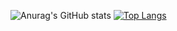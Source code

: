 ![Anurag's GitHub stats](https://github-readme-stats.vercel.app/api?username=ttaho&show_icons=true&theme=radical)
[![Top Langs](https://github-readme-stats.vercel.app/api/top-langs/?username=ttaho&langs_count=8)](https://github.com/ttaho/github-readme-stats)

<!--
**ttaho/ttaho** is a ✨ _special_ ✨ repository because its `README.md` (this file) appears on your GitHub profile.

Here are some ideas to get you started:

- 🔭 I’m currently working on ...
- 🌱 I’m currently learning ...
- 👯 I’m looking to collaborate on ...
- 🤔 I’m looking for help with ...
- 💬 Ask me about ...
- 📫 How to reach me: ...
- 😄 Pronouns: ...
- ⚡ Fun fact: ...
-->
